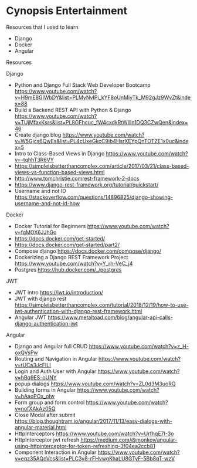 # Cynopsis Entertainment

Resources that I used to learn
- Django
- Docker
- Angular

Resources

Django

- Python and Django Full Stack Web Developer Bootcamp https://www.youtube.com/watch?v=H9mE8GIWbDY&list=PLMyNvIPi_kYF8oUnMiyTk_M92gJz9WvZt&index=88
- Build a Backend REST API with Python & Django  https://www.youtube.com/watch?v=TUjMfaxKsrs&list=PL8GFhcuc_fW4cxdkRtWIlln1DQ3CZwQen&index=46
- Create django blog https://www.youtube.com/watch?v=W5Gjcs6QwEs&list=PL4cUxeGkcC9ib4HsrXEYpQnTOTZE1x0uc&index=5
- Intro to Class-Based Views in Django https://www.youtube.com/watch?v=-tqhhT3R6VY
- https://simpleisbetterthancomplex.com/article/2017/03/21/class-based-views-vs-function-based-views.html
- http://www.tomchristie.comrest-framework-2-docs
- https://www.django-rest-framework.org/tutorial/quickstart/
- Username and not ID https://stackoverflow.com/questions/14896825/django-showing-username-and-not-id-how

Docker

- Docker Tutorial for Beginners https://www.youtube.com/watch?v=fqMOX6JJhGo
- https://docs.docker.com/get-started/
- https://docs.docker.com/get-started/part2/
- Compose django https://docs.docker.com/compose/django/
- Dockerizing a Django REST Framework Project https://www.youtube.com/watch?v=Y_rh-VeC_j4
- Postgres https://hub.docker.com/_/postgres

JWT
- JWT intro https://jwt.io/introduction/
- JWT with django rest https://simpleisbetterthancomplex.com/tutorial/2018/12/19/how-to-use-jwt-authentication-with-django-rest-framework.html
- Angular JWT https://www.metaltoad.com/blog/angular-api-calls-django-authentication-jwt

Angular
- Django and Angular full CRUD https://www.youtube.com/watch?v=z_H-oxQVsPw
- Routing and Navigation in Angular https://www.youtube.com/watch?v=tUCa3JcFILI
- Login and Auth User with Angular https://www.youtube.com/watch?v=hBq9ES-oUNY
- popup dialogs https://www.youtube.com/watch?v=ZL0d3M3uoRQ
- Building forms in Angular https://www.youtube.com/watch?v=hAaoPOx_oIw 
- Form group and form control https://www.youtube.com/watch?v=nofXAkAz05Q
- Close Modal after submit https://blog.thoughtram.io/angular/2017/11/13/easy-dialogs-with-angular-material.html
- HttpInterceptors https://www.youtube.com/watch?v=UrfhqE7I-3o
- HttpInterceptor jwt refresh https://medium.com/@monkov/angular-using-httpinterceptor-for-token-refreshing-3f04ea2ccb81
- Component Interaction in Angular https://www.youtube.com/watch?v=eqz35AQoVcs&list=PLC3y8-rFHvwgKhaLU8GTyF-5Bb8qT-wzV